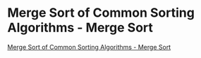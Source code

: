 # Merge Sort of Common Sorting Algorithms - Merge Sort
[Merge Sort of Common Sorting Algorithms - Merge Sort](https://aiwithcloud.com/2022/09/19/merge_sort_of_common_sorting_algorithms___merge_sort/)